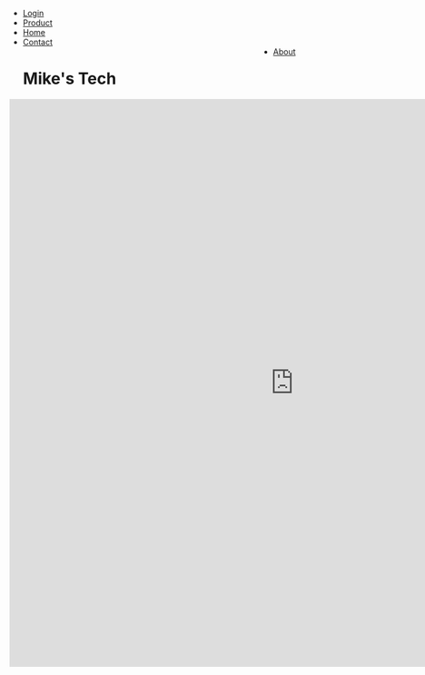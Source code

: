 <body> 
  <ul>
    <li><a href="#">Login</a></li>
    <li><a href="#">Product</a></li>
  <li><a href="#">Home</a></li>
  <li><a href="#">Contact</a></li>
  <li style="float:right"><a href="#">About</a></li>
    <h1>Mike's Tech</h1>
  </ul>
<embed type="video/webm" src="https://cdn.vox-cdn.com/thumbor/j54sXPaoZGGW4ByNjBu-QwDUQPg=/0x0:1000x667/1200x800/filters:focal(427x507:587x667):no_upscale()/cdn.vox-cdn.com/uploads/chorus_image/image/59178729/mdoying_180117_2249_google_rock.1522180168.gif" width="1000" height="1000">

</body>
